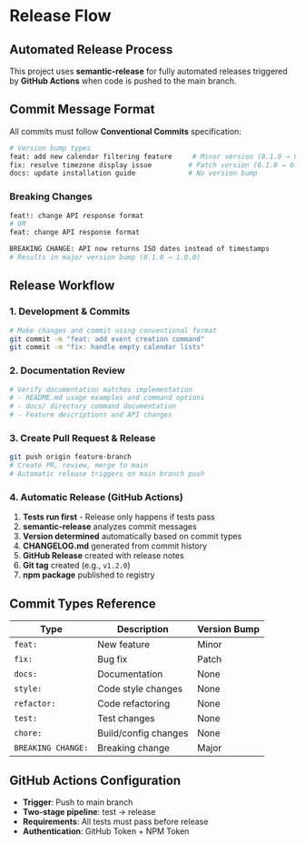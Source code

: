 # Release Flow

## Automated Release Process

This project uses **semantic-release** for fully automated releases triggered by **GitHub Actions** when code is pushed to the main branch.

## Commit Message Format

All commits must follow **Conventional Commits** specification:

```bash
# Version bump types
feat: add new calendar filtering feature     # Minor version (0.1.0 → 0.2.0)
fix: resolve timezone display issue         # Patch version (0.1.0 → 0.1.1)
docs: update installation guide             # No version bump
```

### Breaking Changes
```bash
feat!: change API response format
# OR
feat: change API response format

BREAKING CHANGE: API now returns ISO dates instead of timestamps
# Results in major version bump (0.1.0 → 1.0.0)
```

## Release Workflow

### 1. Development & Commits
```bash
# Make changes and commit using conventional format
git commit -m "feat: add event creation command"
git commit -m "fix: handle empty calendar lists"
```

### 2. Documentation Review
```bash
# Verify documentation matches implementation
# - README.md usage examples and command options
# - docs/ directory command documentation
# - Feature descriptions and API changes
```

### 3. Create Pull Request & Release
```bash
git push origin feature-branch
# Create PR, review, merge to main
# Automatic release triggers on main branch push
```

### 4. Automatic Release (GitHub Actions)
1. **Tests run first** - Release only happens if tests pass
2. **semantic-release** analyzes commit messages
3. **Version determined** automatically based on commit types
4. **CHANGELOG.md** generated from commit history
5. **GitHub Release** created with release notes
6. **Git tag** created (e.g., `v1.2.0`)
7. **npm package** published to registry

## Commit Types Reference

| Type | Description | Version Bump |
|------|-------------|--------------|
| `feat:` | New feature | Minor |
| `fix:` | Bug fix | Patch |
| `docs:` | Documentation | None |
| `style:` | Code style changes | None |
| `refactor:` | Code refactoring | None |
| `test:` | Test changes | None |
| `chore:` | Build/config changes | None |
| `BREAKING CHANGE:` | Breaking change | Major |

## GitHub Actions Configuration

- **Trigger**: Push to main branch
- **Two-stage pipeline**: test → release
- **Requirements**: All tests must pass before release
- **Authentication**: GitHub Token + NPM Token

